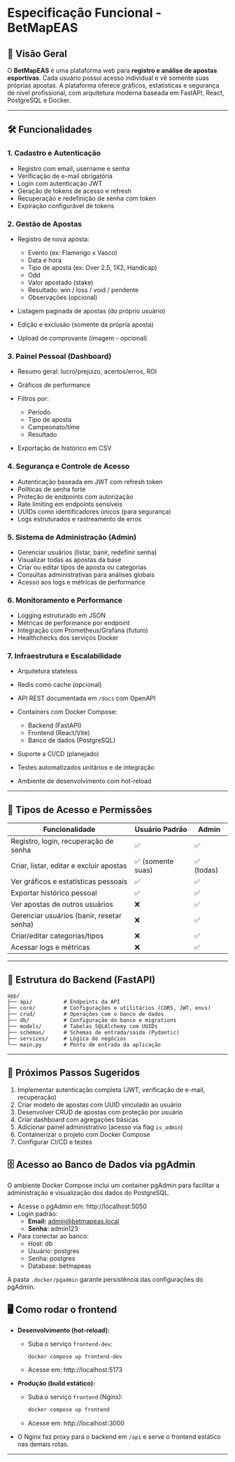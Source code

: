 # Especificação Funcional - BetMapEAS

## 🎯 Visão Geral

O **BetMapEAS** é uma plataforma web para **registro e análise de apostas esportivas**. Cada usuário possui acesso individual e vê somente suas próprias apostas. A plataforma oferece gráficos, estatísticas e segurança de nível profissional, com arquitetura moderna baseada em FastAPI, React, PostgreSQL e Docker.

---

## 🛠️ Funcionalidades

### 1. Cadastro e Autenticação

* Registro com email, username e senha
* Verificação de e-mail obrigatória
* Login com autenticação JWT
* Geração de tokens de acesso e refresh
* Recuperação e redefinição de senha com token
* Expiração configurável de tokens

### 2. Gestão de Apostas

* Registro de nova aposta:

  * Evento (ex: Flamengo x Vasco)
  * Data e hora
  * Tipo de aposta (ex: Over 2.5, 1X2, Handicap)
  * Odd
  * Valor apostado (stake)
  * Resultado: win / loss / void / pendente
  * Observações (opcional)
* Listagem paginada de apostas (do próprio usuário)
* Edição e exclusão (somente da própria aposta)
* Upload de comprovante (imagem - opcional)

### 3. Painel Pessoal (Dashboard)

* Resumo geral: lucro/prejuízo, acertos/erros, ROI
* Gráficos de performance
* Filtros por:

  * Período
  * Tipo de aposta
  * Campeonato/time
  * Resultado
* Exportação de histórico em CSV

### 4. Segurança e Controle de Acesso

* Autenticação baseada em JWT com refresh token
* Políticas de senha forte
* Proteção de endpoints com autorização
* Rate limiting em endpoints sensíveis
* UUIDs como identificadores únicos (para segurança)
* Logs estruturados e rastreamento de erros

### 5. Sistema de Administração (Admin)

* Gerenciar usuários (listar, banir, redefinir senha)
* Visualizar todas as apostas da base
* Criar ou editar tipos de aposta ou categorias
* Consultas administrativas para análises globais
* Acesso aos logs e métricas de performance

### 6. Monitoramento e Performance

* Logging estruturado em JSON
* Métricas de performance por endpoint
* Integração com Prometheus/Grafana (futuro)
* Healthchecks dos serviços Docker

### 7. Infraestrutura e Escalabilidade

* Arquitetura stateless
* Redis como cache (opcional)
* API REST documentada em `/docs` com OpenAPI
* Containers com Docker Compose:

  * Backend (FastAPI)
  * Frontend (React/Vite)
  * Banco de dados (PostgreSQL)
* Suporte a CI/CD (planejado)
* Testes automatizados unitários e de integração
* Ambiente de desenvolvimento com hot-reload

---

## 🔐 Tipos de Acesso e Permissões

| Funcionalidade                            | Usuário Padrão   | Admin     |
| ----------------------------------------- | ---------------- | --------- |
| Registro, login, recuperação de senha     | ✅                | ✅         |
| Criar, listar, editar e excluir apostas   | ✅ (somente suas) | ✅ (todas) |
| Ver gráficos e estatísticas pessoais      | ✅                | ✅         |
| Exportar histórico pessoal                | ✅                | ✅         |
| Ver apostas de outros usuários            | ❌                | ✅         |
| Gerenciar usuários (banir, resetar senha) | ❌                | ✅         |
| Criar/editar categorias/tipos             | ❌                | ✅         |
| Acessar logs e métricas                   | ❌                | ✅         |

---

## 📁 Estrutura do Backend (FastAPI)

```
app/
├── api/          # Endpoints da API
├── core/         # Configurações e utilitários (CORS, JWT, envs)
├── crud/         # Operações com o banco de dados
├── db/           # Configuração do banco e migrations
├── models/       # Tabelas SQLAlchemy com UUIDs
├── schemas/      # Schemas de entrada/saída (Pydantic)
├── services/     # Lógica de negócios
└── main.py       # Ponto de entrada da aplicação
```

---

## 🚀 Próximos Passos Sugeridos

1. Implementar autenticação completa (JWT, verificação de e-mail, recuperação)
2. Criar modelo de apostas com UUID vinculado ao usuário
3. Desenvolver CRUD de apostas com proteção por usuário
4. Criar dashboard com agregações básicas
5. Adicionar painel administrativo (acesso via flag `is_admin`)
6. Containerizar o projeto com Docker Compose
7. Configurar CI/CD e testes

## 🗄️ Acesso ao Banco de Dados via pgAdmin

O ambiente Docker Compose inclui um container pgAdmin para facilitar a administração e visualização dos dados do PostgreSQL.

- Acesse o pgAdmin em: http://localhost:5050
- Login padrão:
  - **Email:** admin@betmapeas.local
  - **Senha:** admin123
- Para conectar ao banco:
  - Host: db
  - Usuário: postgres
  - Senha: postgres
  - Database: betmapeas

A pasta `.docker/pgadmin` garante persistência das configurações do pgAdmin.

## 🖥️ Como rodar o frontend

- **Desenvolvimento (hot-reload):**
  - Suba o serviço `frontend-dev`:
    ```bash
    docker compose up frontend-dev
    ```
  - Acesse em: http://localhost:5173

- **Produção (build estático):**
  - Suba o serviço `frontend` (Nginx):
    ```bash
    docker compose up frontend
    ```
  - Acesse em: http://localhost:3000

- O Nginx faz proxy para o backend em `/api` e serve o frontend estático nas demais rotas.

---
